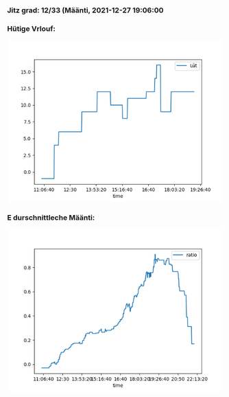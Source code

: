 ### Jitz grad: 12/33 (Määnti, 2021-12-27 19:06:00

### Hütige Vrlouf:
![Graph](Today.png)

### E durschnittleche Määnti:
![Graph](Määnti.png)